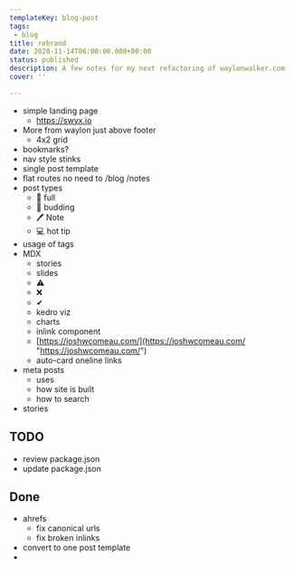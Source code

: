```yaml
---
templateKey: blog-post
tags: 
 - blog
title: rebrand
date: 2020-11-14T06:00:00.000+00:00
status: published
description: A few notes for my next refactoring of waylonwalker.com
cover: ''

---
```

* simple landing page
  * https://swyx.io
* More from waylon just above footer
  * 4x2 grid
* bookmarks?
* nav style stinks
* single post template
* flat routes no need to /blog /notes
* post types
  * 🌳  full
  * 🌱  budding
  * 🖊  Note
  * 💻  hot tip
* usage of tags
* MDX
  * stories
  * slides
  * ⚠
  * ❌
  * ✔
  * kedro viz
  * charts
  * inlink component
  * [https://joshwcomeau.com/](https://joshwcomeau.com/ "https://joshwcomeau.com/")
  * auto-card oneline links
* meta posts
    * uses
    * how site is built
    * how to search
* stories

## TODO

* review package.json
* update package.json

## Done

* ahrefs
  * fix canonical urls
  * fix broken inlinks
* convert to one post template
* 
